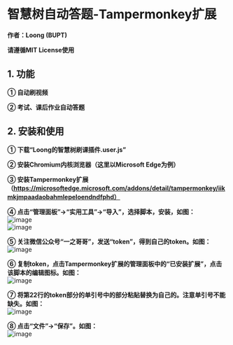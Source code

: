 # 智慧树自动答题-Tampermonkey扩展
  **作者：Loong (BUPT)**  
    
  **请遵循MIT License使用**  

## 1. 功能
   **① 自动刷视频**  
     
   **② 考试、课后作业自动答题**  

## 2. 安装和使用
   **① 下载“Loong的智慧树刷课插件.user.js”**  

   **② 安装Chromium内核浏览器（这里以Microsoft Edge为例）**  
     
   **③ 安装Tampermonkey扩展（https://microsoftedge.microsoft.com/addons/detail/tampermonkey/iikmkjmpaadaobahmlepeloendndfphd）**  
     
   **④ 点击“管理面板”->“实用工具”->“导入”，选择脚本，安装，如图：**  
   ![image](https://user-images.githubusercontent.com/69568351/228010349-591b5579-6f33-40d8-b53f-d84273b79341.png)  
   ![image](https://user-images.githubusercontent.com/69568351/228011191-660d1d4e-4afc-445f-92f5-192d69d4a6ad.png)  
     
   **⑤ 关注微信公众号“一之哥哥”，发送“token”，得到自己的token。如图：**  
   ![image](https://user-images.githubusercontent.com/69568351/228010985-9c965dde-dc07-4aeb-9788-ca72bf1a86f1.png)  
     
   **⑥ 复制token，点击Tampermonkey扩展的管理面板中的“已安装扩展”，点击该脚本的编辑图标。如图：**  
   ![image](https://user-images.githubusercontent.com/69568351/228011370-34805492-407e-4d4a-a90d-409a691068d6.png)  
     
   **⑦ 将第22行的token部分的单引号中的部分粘贴替换为自己的。注意单引号不能缺失。如图：**  
   ![image](https://user-images.githubusercontent.com/69568351/228013105-aac904d0-f5f9-4bea-98a8-5f9a4d3ded5e.png)  
     
   **⑧ 点击“文件”->“保存”。如图：**  
   ![image](https://user-images.githubusercontent.com/69568351/228013359-67f38216-8715-4a05-af0b-94288f8ea9be.png)
